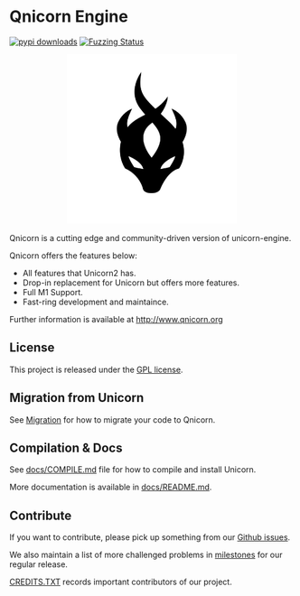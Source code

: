 Qnicorn Engine
==============

[![pypi downloads](https://pepy.tech/badge/unicorn)](https://pepy.tech/project/unicorn)
[![Fuzzing Status](https://oss-fuzz-build-logs.storage.googleapis.com/badges/unicorn.svg)](https://bugs.chromium.org/p/oss-fuzz/issues/list?sort=-opened&can=1&q=proj:unicorn)


<p align="center">
<img width="300" src="docs/qnicorn-black-doc.png">
</p>

Qnicorn is a cutting edge and community-driven version of unicorn-engine.

Qnicorn offers the features below:

- All features that Unicorn2 has.
- Drop-in replacement for Unicorn but offers more features.
- Full M1 Support.
- Fast-ring development and maintaince.

Further information is available at http://www.qnicorn.org


License
-------

This project is released under the [GPL license](COPYING).

Migration from Unicorn
------------------
See [Migration](https://github.com/qilingframework/qnicorn/wiki/Migration-from-Unicorn) for how to migrate your code to Qnicorn.

Compilation & Docs
------------------

See [docs/COMPILE.md](docs/COMPILE.md) file for how to compile and install Unicorn.

More documentation is available in [docs/README.md](docs/README.md).


Contribute
----------

If you want to contribute, please pick up something from our [Github issues](https://github.com/qilingframework/qnicorn/issues).

We also maintain a list of more challenged problems in [milestones](https://github.com/qilingframework/qnicorn/milestones) for our regular release.

[CREDITS.TXT](CREDITS.TXT) records important contributors of our project.